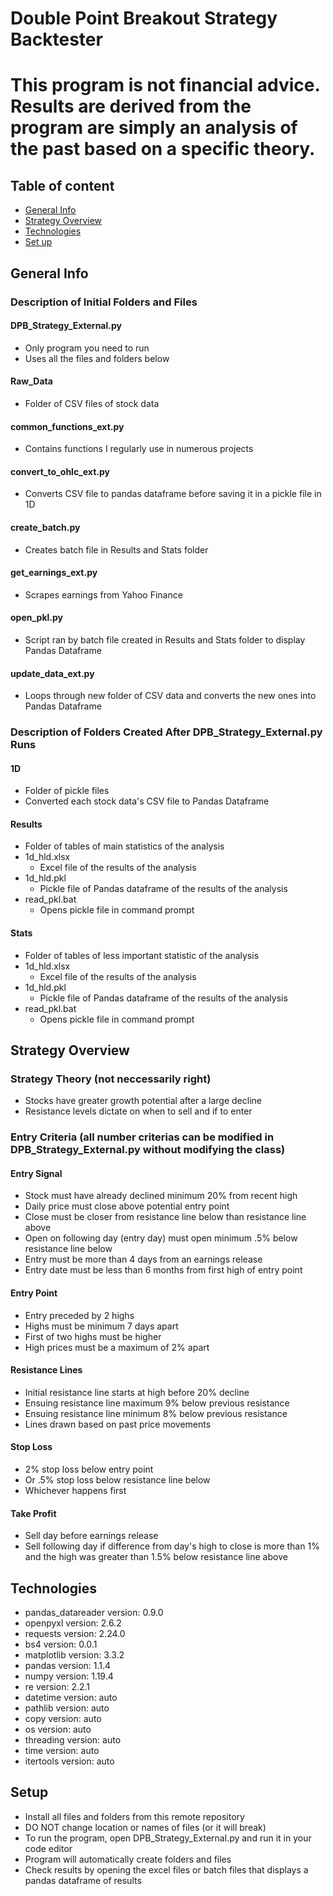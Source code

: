 # Double Point Breakout Strategy Backtester
# This program is not financial advice. Results are derived from the program are simply an analysis of the past based on a specific theory.

## Table of content
* [General Info](#general-info)
* [Strategy Overview](#strategy-overview)
* [Technologies](#technologies)
* [Set up](#setup)

## General Info
### Description of Initial Folders and Files
#### DPB_Strategy_External.py
  * Only program you need to run
  * Uses all the files and folders below
#### Raw_Data
  * Folder of CSV files of stock data
#### common_functions_ext.py
  * Contains functions I regularly use in numerous projects
#### convert_to_ohlc_ext.py
  * Converts CSV file to pandas dataframe before saving it in a pickle file in 1D
#### create_batch.py
  * Creates batch file in Results and Stats folder
#### get_earnings_ext.py
  * Scrapes earnings from Yahoo Finance
#### open_pkl.py
  * Script ran by batch file created in Results and Stats folder to display Pandas Dataframe
#### update_data_ext.py
  * Loops through new folder of CSV data and converts the new ones into Pandas Dataframe

### Description of Folders Created After DPB_Strategy_External.py Runs
#### 1D
  * Folder of pickle files
  * Converted each stock data's CSV file to Pandas Dataframe
#### Results
  * Folder of tables of main statistics of the analysis
  * 1d_hld.xlsx
    * Excel file of the results of the analysis
  * 1d_hld.pkl
    * Pickle file of Pandas dataframe of the results of the analysis
  * read_pkl.bat
    * Opens pickle file in command prompt
#### Stats
  * Folder of tables of less important statistic of the analysis
  * 1d_hld.xlsx
    * Excel file of the results of the analysis
  * 1d_hld.pkl
    * Pickle file of Pandas dataframe of the results of the analysis
  * read_pkl.bat
    * Opens pickle file in command prompt

## Strategy Overview
### Strategy Theory (not neccessarily right)
* Stocks have greater growth potential after a large decline
* Resistance levels dictate on when to sell and if to enter
### Entry Criteria (all number criterias can be modified in DPB_Strategy_External.py without modifying the class)
#### Entry Signal
* Stock must have already declined minimum 20% from recent high
* Daily price must close above potential entry point
* Close must be closer from resistance line below than resistance line above
* Open on following day (entry day) must open minimum .5% below resistance line below
* Entry must be more than 4 days from an earnings release
* Entry date must be less than 6 months from first high of entry point
#### Entry Point
* Entry preceded by 2 highs
* Highs must be minimum 7 days apart
* First of two highs must be higher
* High prices must be a maximum of 2% apart
#### Resistance Lines
* Initial resistance line starts at high before 20% decline
* Ensuing resistance line maximum 9% below previous resistance
* Ensuing resistance line minimum 8% below previous resistance
* Lines drawn based on past price movements
#### Stop Loss
* 2% stop loss below entry point
* Or .5% stop loss below resistance line below
* Whichever happens first
#### Take Profit
* Sell day before earnings release
* Sell following day if difference from day's high to close is more than 1% and the high was greater than 1.5% below resistance line above

## Technologies
* pandas_datareader version: 0.9.0
* openpyxl version: 2.6.2
* requests version: 2.24.0
* bs4 version: 0.0.1
* matplotlib version: 3.3.2
* pandas version: 1.1.4
* numpy version: 1.19.4
* re version: 2.2.1
* datetime version: auto
* pathlib version: auto
* copy version: auto
* os version: auto
* threading version: auto
* time version: auto
* itertools version: auto 


## Setup
* Install all files and folders from this remote repository
* DO NOT change location or names of files (or it will break)
* To run the program, open DPB_Strategy_External.py and run it in your code editor
* Program will automatically create folders and files
* Check results by opening the excel files or batch files that displays a pandas dataframe of results
